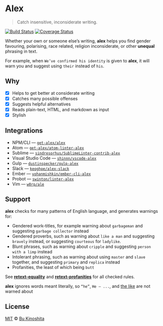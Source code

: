 # Alex

> Catch insensitive, inconsiderate writing.

[![Build Status][travis-badge]][travis]
[![Coverage Status][codecov-badge]][codecov]

Whether your own or someone else’s writing, **alex** helps you find gender
favouring, polarising, race related, religion inconsiderate, or other
**unequal** phrasing in text.

For example, when `We’ve confirmed his identity` is given to **alex**,
it will warn you and suggest using `their` instead of `his`.

## Why

- [x] Helps to get better at considerate writing
- [x] Catches many possible offenses
- [x] Suggests helpful alternatives
- [x] Reads plain-text, HTML, and markdown as input
- [x] Stylish

## Integrations

- NPM/CLI — [`get-alex/alex`](https://github.com/get-alex/alex)
- Atom — [`get-alex/atom-linter-alex`](https://github.com/get-alex/atom-linter-alex)
- Sublime — [`sindresorhus/SublimeLinter-contrib-alex`](https://github.com/sindresorhus/SublimeLinter-contrib-alex)
- Visual Studio Code — [`shinnn/vscode-alex`](https://github.com/shinnn/vscode-alex)
- Gulp — [`dustinspecker/gulp-alex`](https://github.com/dustinspecker/gulp-alex)
- Slack — [`keoghpe/alex-slack`](https://github.com/keoghpe/alex-slack)
- Ember — [`yohanmishkin/ember-cli-alex`](https://github.com/yohanmishkin/ember-cli-alex)
- Probot — [`swinton/linter-alex`](https://github.com/swinton/linter-alex)
- Vim — [`w0rp/ale`](https://github.com/w0rp/ale)

## Support

**alex** checks for many patterns of English language, and generates warnings for:

- Gendered work-titles, for example warning about `garbageman` and suggesting
  `garbage collector` instead
- Gendered proverbs, such as warning about `like a man` and suggesting
  `bravely` instead, or suggesting `courteous` for `ladylike`.
- Blunt phrases, such as warning about `cripple` and suggesting
  `person with a limp` instead
- Intolerant phrasing, such as warning about using `master` and `slave`
  together, and suggesting `primary` and `replica` instead
- Profanities, the least of which being `butt`

See [**retext-equality**][equality] and [**retext-profanities**][profanities]
for all checked rules.

**alex** ignores words meant literally, so `“he”`, `He — ...`, and [the
like][literals] are not warned about

## License

[MIT][license] © [Bu Kinoshita][author]

<!-- Definitions. -->

[travis-badge]: https://img.shields.io/travis/bukinoshita/alex-api.svg
[travis]: https://travis-ci.org/bukinoshita/alex-api
[codecov-badge]: https://img.shields.io/codecov/c/github/bukinoshita/alex-api.svg
[codecov]: https://codecov.io/github/bukinoshita/alex-api
[license]: license
[author]: https://bukinoshita.io
[literals]: https://github.com/syntax-tree/nlcst-is-literal#isliteralparent-index
[profanities]: https://github.com/retextjs/retext-profanities/blob/master/rules.md
[equality]: https://github.com/retextjs/retext-equality/blob/master/rules.md
